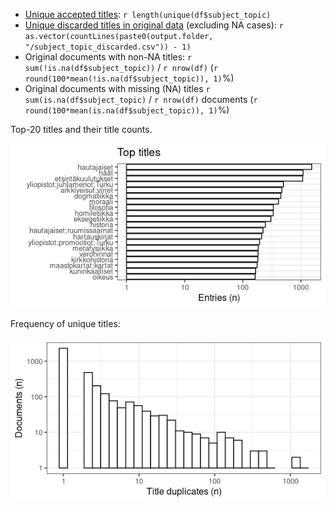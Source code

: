 -   [Unique accepted titles](output.tables/title_accepted.csv):
    `r length(unique(df$subject_topic)`
-   [Unique discarded titles in original
    data](output.tables/title_discarded.csv) (excluding NA cases):
    `r as.vector(countLines(paste0(output.folder, "/subject_topic_discarded.csv")) - 1)`
-   Original documents with non-NA titles:
    `r sum(!is.na(df$subject_topic))` / `r nrow(df)`
    (`r round(100*mean(!is.na(df$subject_topic)), 1)`%)
-   Original documents with missing (NA) titles
    `r sum(is.na(df$subject_topic)` / `r nrow(df)` documents
    (`r round(100*mean(is.na(df$subject_topic)), 1)`%)

Top-20 titles and their title counts.

![plot of chunk summarytitle](figure/summarytitle-7.png)

Frequency of unique titles:

![plot of chunk uniquetitles](figure/uniquetitles-7.png)
